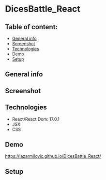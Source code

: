 # DicesBattle_React

## Table of content: 
* [General info](#general_info)
* [Screenshot](#screenshot)
* [Technologies](#technologies)
* [Demo](#demo)
* [Setup](#setup)

## General info


## Screenshot


## Technologies 
* React/React Dom: 17.0.1
* JSX
* CSS

## Demo 

https://lazarmilovic.github.io/DicesBattle_React/

## Setup

